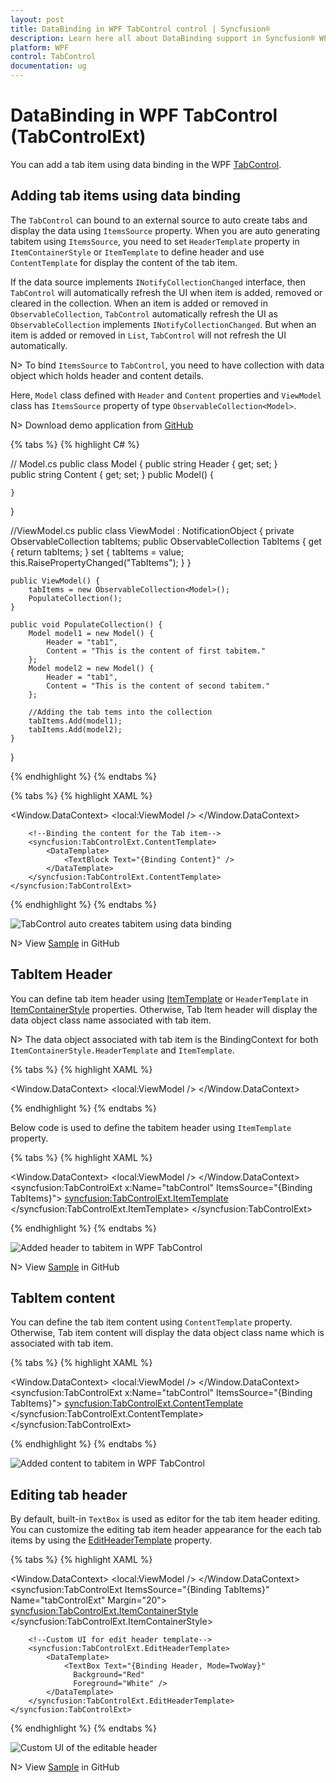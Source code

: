 ```yaml
---
layout: post
title: DataBinding in WPF TabControl control | Syncfusion®
description: Learn here all about DataBinding support in Syncfusion® WPF TabControl (TabControlExt) control and more.
platform: WPF
control: TabControl
documentation: ug
---
```


# DataBinding in WPF TabControl (TabControlExt)

You can add a tab item using data binding in the WPF [TabControl](https://help.syncfusion.com/cr/wpf/Syncfusion.Windows.Tools.Controls.TabControlExt.html).

## Adding tab items using data binding

The `TabControl` can bound to an external source to auto create tabs and display the data using `ItemsSource` property. When you are auto generating tabitem using `ItemsSource`, you need to set `HeaderTemplate` property in `ItemContainerStyle` or `ItemTemplate` to define header and use `ContentTemplate` for display the content of the tab item.  

If the data source implements `INotifyCollectionChanged` interface, then `TabControl` will automatically refresh the UI when item is added, removed or cleared in the collection. When an item is added or removed in `ObservableCollection`, `TabControl` automatically refresh the UI as `ObservableCollection` implements `INotifyCollectionChanged`. But when an item is added or removed in `List`, `TabControl` will not refresh the UI automatically.

N> To bind `ItemsSource` to `TabControl`, you need to have collection with data object which holds header and content details.

Here, `Model` class defined with `Header` and `Content` properties and `ViewModel` class has `ItemsSource` property of type `ObservableCollection<Model>`.

N> Download demo application from [GitHub](https://github.com/SyncfusionExamples/wpf-tabcontrol-databinding)

{% tabs %}
{% highlight C# %}

// Model.cs
public class Model {
    public string Header { get; set; }        
    public string Content { get; set; }
    public Model() {

    }
}

//ViewModel.cs
public class ViewModel : NotificationObject {
    private ObservableCollection<Model> tabItems;
    public ObservableCollection<Model> TabItems {
        get { return tabItems; }
        set {
            tabItems = value;
            this.RaisePropertyChanged("TabItems");
        }
    }        
    
    public ViewModel() {
        tabItems = new ObservableCollection<Model>();
        PopulateCollection();
    }

    public void PopulateCollection() {
        Model model1 = new Model() {
            Header = "tab1",
            Content = "This is the content of first tabitem."
        };
        Model model2 = new Model() {
            Header = "tab1",
            Content = "This is the content of second tabitem."
        };

        //Adding the tab tems into the collection
        tabItems.Add(model1);
        tabItems.Add(model2);
    }
}

{% endhighlight %}
{% endtabs %}

{% tabs %}
{% highlight XAML %}

<Window.DataContext>
    <local:ViewModel />
</Window.DataContext>

<Grid>
    <syncfusion:TabControlExt ItemsSource="{Binding TabItems}"
                              Name="tabControlExt">
        <!--Binding the header text for the Tab item-->
        <syncfusion:TabControlExt.ItemContainerStyle>
            <Style TargetType="syncfusion:TabItemExt">
                <Setter Property="HeaderTemplate">
                    <Setter.Value>
                        <DataTemplate>
                            <TextBlock Text="{Binding Header, Mode=TwoWay}" />
                        </DataTemplate>
                    </Setter.Value>
                </Setter>
            </Style>
        </syncfusion:TabControlExt.ItemContainerStyle>
        
        <!--Binding the content for the Tab item-->
        <syncfusion:TabControlExt.ContentTemplate>
            <DataTemplate>
                <TextBlock Text="{Binding Content}" />
            </DataTemplate>
        </syncfusion:TabControlExt.ContentTemplate>
    </syncfusion:TabControlExt>
</Grid>

{% endhighlight %}
{% endtabs %}

![TabControl auto creates tabitem using data binding](Databinding_images/wpf-tabcontrol-databinding.png)

N> View [Sample](https://github.com/SyncfusionExamples/syncfusion-wpf-tabcontrolext-examples/tree/master/Samples/Databinding) in GitHub

## TabItem Header

You can define tab item header using [ItemTemplate](https://docs.microsoft.com/en-us/dotnet/api/system.windows.controls.itemscontrol.itemtemplate?view=netframework-4.8) or `HeaderTemplate` in [ItemContainerStyle](https://docs.microsoft.com/en-us/dotnet/api/system.windows.controls.itemscontrol.itemcontainerstyle?view=netframework-4.8) properties. Otherwise, Tab Item header will display the data object class name associated with tab item.

N> The data object associated with tab item is the BindingContext for both `ItemContainerStyle.HeaderTemplate` and `ItemTemplate`.

{% tabs %}
{% highlight XAML %}

<Window.DataContext>
    <local:ViewModel />
</Window.DataContext>

<Grid>
    <syncfusion:TabControlExt x:Name="tabControlExt" 
                              ItemsSource="{Binding TabItems}">
        <syncfusion:TabControlExt.ItemContainerStyle>
            <Style TargetType="syncfusion:TabItemExt">
                <Setter Property="HeaderTemplate">
                    <Setter.Value>
                        <DataTemplate>
                            <TextBlock Text="{Binding Header, Mode=TwoWay}" />
                        </DataTemplate>
                    </Setter.Value>
                </Setter>
            </Style>
        </syncfusion:TabControlExt.ItemContainerStyle>
    </syncfusion:TabControlExt>
</Grid>

{% endhighlight %}
{% endtabs %}

Below code is used to define the tabitem header using `ItemTemplate` property.

{% tabs %}
{% highlight XAML %}

<Window.DataContext>
    <local:ViewModel />
</Window.DataContext>
<Grid>
    <syncfusion:TabControlExt x:Name="tabControl" 
                              ItemsSource="{Binding TabItems}">
        <syncfusion:TabControlExt.ItemTemplate>
            <DataTemplate>
                <TextBlock Text="{Binding Header}"/>
            </DataTemplate>
        </syncfusion:TabControlExt.ItemTemplate>
    </syncfusion:TabControlExt>
</Grid>

{% endhighlight %}
{% endtabs %}

![Added header to tabitem in WPF TabControl](Databinding_images/wpf-tabcontrol-binding_header.png)

N> View [Sample](https://github.com/SyncfusionExamples/syncfusion-wpf-tabcontrolext-examples/tree/master/Samples/Databinding) in GitHub

## TabItem content

You can define the tab item content using `ContentTemplate` property. Otherwise, Tab item content will display the data object class name which is associated with tab item.

{% tabs %}
{% highlight XAML %}

<Window.DataContext>
    <local:ViewModel />
</Window.DataContext>
<Grid>
    <syncfusion:TabControlExt x:Name="tabControl" 
                              ItemsSource="{Binding TabItems}">
        <syncfusion:TabControlExt.ContentTemplate>
            <DataTemplate>
                <TextBlock Text="{Binding Content}" />
            </DataTemplate>
        </syncfusion:TabControlExt.ContentTemplate>
    </syncfusion:TabControlExt>
</Grid>

{% endhighlight %}
{% endtabs %}

![Added content to tabitem in WPF TabControl](Databinding_images/wpf-tabcontrol-binding_content.png)

##  Editing tab header

By default, built-in `TextBox` is used as editor for the tab item header editing. You can customize the editing tab item header appearance for the each tab items by using the [EditHeaderTemplate](https://help.syncfusion.com/cr/wpf/Syncfusion.Windows.Tools.Controls.TabControlExt.html#Syncfusion_Windows_Tools_Controls_TabControlExt_EditHeaderTemplate) property.

{% tabs %}
{% highlight XAML %}

<Window.DataContext>
    <local:ViewModel />
</Window.DataContext>
<Grid>
    <syncfusion:TabControlExt ItemsSource="{Binding TabItems}"
                              Name="tabControlExt"
                              Margin="20">
        <syncfusion:TabControlExt.ItemContainerStyle>
            <Style TargetType="syncfusion:TabItemExt">
                <Setter Property="HeaderTemplate">
                    <Setter.Value>
                        <DataTemplate>
                            <TextBlock Text="{Binding Header}" />
                        </DataTemplate>
                    </Setter.Value>
                </Setter>
                <Setter Property="Content"  
                        Value="{Binding Content}" />
            </Style>
        </syncfusion:TabControlExt.ItemContainerStyle>                  
        
        <!--Custom UI for edit header template-->
        <syncfusion:TabControlExt.EditHeaderTemplate>
            <DataTemplate>
                <TextBox Text="{Binding Header, Mode=TwoWay}"
                  Background="Red" 
                  Foreground="White" />
            </DataTemplate>
        </syncfusion:TabControlExt.EditHeaderTemplate>
    </syncfusion:TabControlExt>
</Grid>

{% endhighlight %}
{% endtabs %}

![Custom UI of the editable header](Databinding_images/wpf-tabcontrol-binding_Editableheader.png)

N> View [Sample](https://github.com/SyncfusionExamples/syncfusion-wpf-tabcontrolext-examples/tree/master/Samples/Databinding) in GitHub
